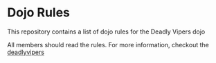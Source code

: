 Dojo Rules
==========
This repository contains a list of dojo rules for the Deadly Vipers dojo

All members should read the rules.
For more information, checkout the [deadlyvipers](https://github.com/deadlyvipers)

